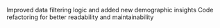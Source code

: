 Improved data filtering logic and added new demographic insights
Code refactoring for better readability and maintainability
